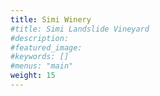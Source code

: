 ```yaml
---
title: Simi Winery
#title: Simi Landslide Vineyard
#description: 
#featured_image: 
#keywords: []
#menus: "main"
weight: 15
---
```


